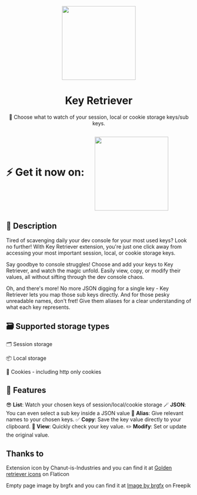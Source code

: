 
<div  align="center">
	<img  src="https://repository-images.githubusercontent.com/658112380/1ca66916-3b00-43e2-84fd-9e1379a3d7bb"  width="200"  />
	<h1>Key Retriever</h1>
	<p>🔮 Choose what to watch of your session, local or cookie storage keys/sub keys.</p>
</div>
<div  style="display:flex;align-items:center;margin:2em 0 2em 0;">
  <strong style="font-size: 2em; margin-right:1em;">⚡️ Get it now on: </strong>	
  <a href="#"  target="_blank">
    <img  src="https://storage.googleapis.com/web-dev-uploads/image/WlD8wC6g8khYWPJUsQceQkhXSlv1/mPGKYBIR2uCP0ApchDXE.png"  width="200"  />
  </a>
</div>

## 🐶 Description
Tired of scavenging daily your dev console for your most used keys? Look no further! With Key Retriever extension, you're just one click away from accessing your most important session, local, or cookie storage keys.

Say goodbye to console struggles! Choose and add your keys to Key Retriever, and watch the magic unfold. Easily view, copy, or modify their values, all without sifting through the dev console chaos.

Oh, and there's more! No more JSON digging for a single key - Key Retriever lets you map those sub keys directly. And for those pesky unreadable names, don't fret! Give them aliases for a clear understanding of what each key represents.

## 🗃️ Supported storage types

🗂️ Session storage

📦 Local storage

🍪 Cookies - including http only cookies

## 🚀 Features

😎 **List**: Watch your chosen keys of session/local/cookie storage
🪄 **JSON**: You can even select a sub key inside a JSON value
💅 **Alias**: Give relevant names to your chosen keys.
✅ **Copy**: Save the key value directly to your clipboard.
👀 **View**: Quickly check your key value.
✏️ **Modify**: Set or update the original value.

## Thanks to

Extension icon by Chanut-is-Industries and you can find it at <a  href="https://www.flaticon.com/free-icons/golden-retriever"  title="golden retriever icons">Golden retriever icons</a> on Flaticon

Empty page image by brgfx and you can find it at <a  href="https://www.freepik.com/free-vector/dog-digging-dirt-white-background_18973243.htm#query=golden%20retriever%20bone&position=26&from_view=search&track=ais">Image by brgfx</a> on Freepik